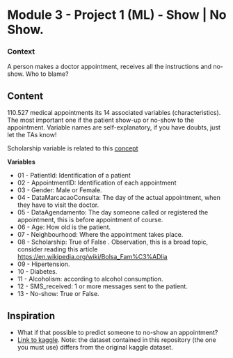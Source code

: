 # Module 3 - Project 1 (ML) - Show | No Show.

### Context
A person makes a doctor appointment, receives all the instructions and no-show. Who to blame?


## Content
110.527 medical appointments its 14 associated variables (characteristics). The most important one if the patient show-up or no-show to the appointment. Variable names are self-explanatory, if you have doubts, just let the TAs know!

Scholarship variable is related to this [concept](https://en.wikipedia.org/wiki/Bolsa_Fam%C3%ADlia)

**Variables**
- 01 - PatientId: Identification of a patient
- 02 - AppointmentID: Identification of each appointment
- 03 - Gender: Male or Female.
- 04 - DataMarcacaoConsulta: The day of the actual appointment, when they have to visit the doctor.
- 05 - DataAgendamento: The day someone called or registered the appointment, this is before appointment of course.
- 06 - Age: How old is the patient.
- 07 - Neighbourhood: Where the appointment takes place.
- 08 - Scholarship: True of False . Observation, this is a broad topic, consider reading this article https://en.wikipedia.org/wiki/Bolsa_Fam%C3%ADlia
- 09 - Hipertension.
- 10 - Diabetes.
- 11 - Alcoholism: according to alcohol consumption.
- 12 - SMS_received: 1 or more messages sent to the patient.
- 13 - No-show: True or False.

## Inspiration
- What if that possible to predict someone to no-show an appointment?
- [Link to kaggle](https://www.kaggle.com/joniarroba/noshowappointments). Note: the dataset contained in this repository (the one you must use) differs from the original kaggle dataset.
